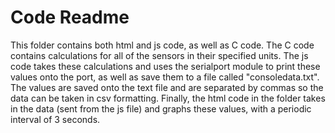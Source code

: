 # Code Readme

This folder contains both html and js code, as well as C code. The C code contains calculations for all of the sensors in their specified units. The js code takes these calculations and uses the serialport module to print these values onto the port, as well as save them to a file called "consoledata.txt". The values are saved onto the text file and are separated by commas so the data can be taken in csv formatting. Finally, the html code in the folder takes in the data (sent from the js file) and graphs these values, with a periodic interval of 3 seconds. 
